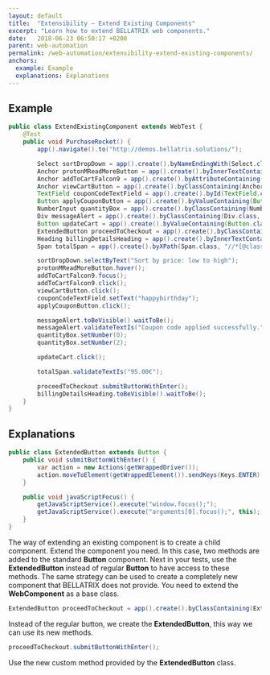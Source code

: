 ```yaml
---
layout: default
title:  "Extensibility – Extend Existing Components"
excerpt: "Learn how to extend BELLATRIX web components."
date:   2018-06-23 06:50:17 +0200
parent: web-automation
permalink: /web-automation/extensibility-extend-existing-components/
anchors:
  example: Example
  explanations: Explanations
---
```

Example
-------
```java
public class ExtendExistingComponent extends WebTest {
    @Test
    public void PurchaseRocket() {
        app().navigate().to("http://demos.bellatrix.solutions/");

        Select sortDropDown = app().create().byNameEndingWith(Select.class, "orderby");
        Anchor protonMReadMoreButton = app().create().byInnerTextContaining(Anchor.class, "Read more");
        Anchor addToCartFalcon9 = app().create().byAttributeContaining(Anchor.class, "data-product_id", "28").toBeClickable();
        Anchor viewCartButton = app().create().byClassContaining(Anchor.class, "added_to_cart wc-forward").toBeClickable();
        TextField couponCodeTextField = app().create().byId(TextField.class, "coupon_code");
        Button applyCouponButton = app().create().byValueContaining(Button.class, "Apply coupon");
        NumberInput quantityBox = app().create().byClassContaining(NumberInput.class, "input-text qty text");
        Div messageAlert = app().create().byClassContaining(Div.class, "woocommerce-message");
        Button updateCart = app().create().byValueContaining(Button.class, "Update cart").toBeClickable();
        ExtendedButton proceedToCheckout = app().create().byClassContaining(ExtendedButton.class, "checkout-button button alt wc-forward");
        Heading billingDetailsHeading = app().create().byInnerTextContaining(Heading.class, "Billing details");
        Span totalSpan = app().create().byXPath(Span.class, "//*[@class='order-total']//span");

        sortDropDown.selectByText("Sort by price: low to high");
        protonMReadMoreButton.hover();
        addToCartFalcon9.focus();
        addToCartFalcon9.click();
        viewCartButton.click();
        couponCodeTextField.setText("happybirthday");
        applyCouponButton.click();

        messageAlert.toBeVisible().waitToBe();
        messageAlert.validateTextIs("Coupon code applied successfully.");
        quantityBox.setNumber(0);
        quantityBox.setNumber(2);

        updateCart.click();

        totalSpan.validateTextIs("95.00€");

        proceedToCheckout.submitButtonWithEnter();
        billingDetailsHeading.toBeVisible().waitToBe();
    }
}
```

Explanations
------------
```java
public class ExtendedButton extends Button {
    public void submitButtonWithEnter() {
        var action = new Actions(getWrappedDriver());
        action.moveToElement(getWrappedElement()).sendKeys(Keys.ENTER).perform();
    }

    public void javaScriptFocus() {
        getJavaScriptService().execute("window.focus();");
        getJavaScriptService().execute("arguments[0].focus();", this);
    }
}
```
The way of extending an existing component is to create a child component. Extend the component you need. In this case, two methods are added to the standard **Button** component. Next in your tests, use the **ExtendedButton** instead of regular **Button** to have access to these methods.
The same strategy can be used to create a completely new component that BELLATRIX does not provide. You need to extend the **WebComponent** as a base class.
```java
ExtendedButton proceedToCheckout = app().create().byClassContaining(ExtendedButton.class, "checkout-button button alt wc-forward");
```
Instead of the regular button, we create the **ExtendedButton**, this way we can use its new methods.
```java
proceedToCheckout.submitButtonWithEnter();
```
Use the new custom method provided by the **ExtendedButton** class.